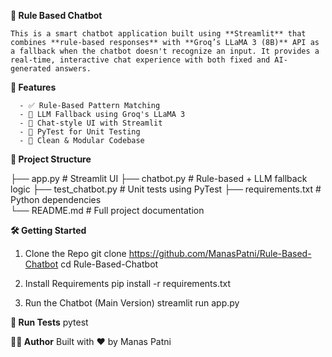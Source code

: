 **🤖 Rule Based Chatbot**

    This is a smart chatbot application built using **Streamlit** that combines **rule-based responses** with **Groq’s LLaMA 3 (8B)** API as a fallback when the chatbot doesn't recognize an input. It provides a real-time, interactive chat experience with both fixed and AI-generated answers.

**🚀 Features**

      - ✅ Rule-Based Pattern Matching
      - 🤖 LLM Fallback using Groq's LLaMA 3
      - 💬 Chat-style UI with Streamlit
      - 🧪 PyTest for Unit Testing
      - 🧼 Clean & Modular Codebase

**📂 Project Structure**


├── app.py               # Streamlit UI
├── chatbot.py           # Rule-based + LLM fallback logic
├── test_chatbot.py      # Unit tests using PyTest
├── requirements.txt     # Python dependencies              
└── README.md            # Full project documentation

**🛠️ Getting Started**

1. Clone the Repo
  git clone https://github.com/ManasPatni/Rule-Based-Chatbot
  cd Rule-Based-Chatbot

2. Install Requirements
   pip install -r requirements.txt

3. Run the Chatbot (Main Version)
   streamlit run app.py

**🧪 Run Tests**
    pytest

**👨‍💻 Author**
  Built with ❤️ by Manas Patni



